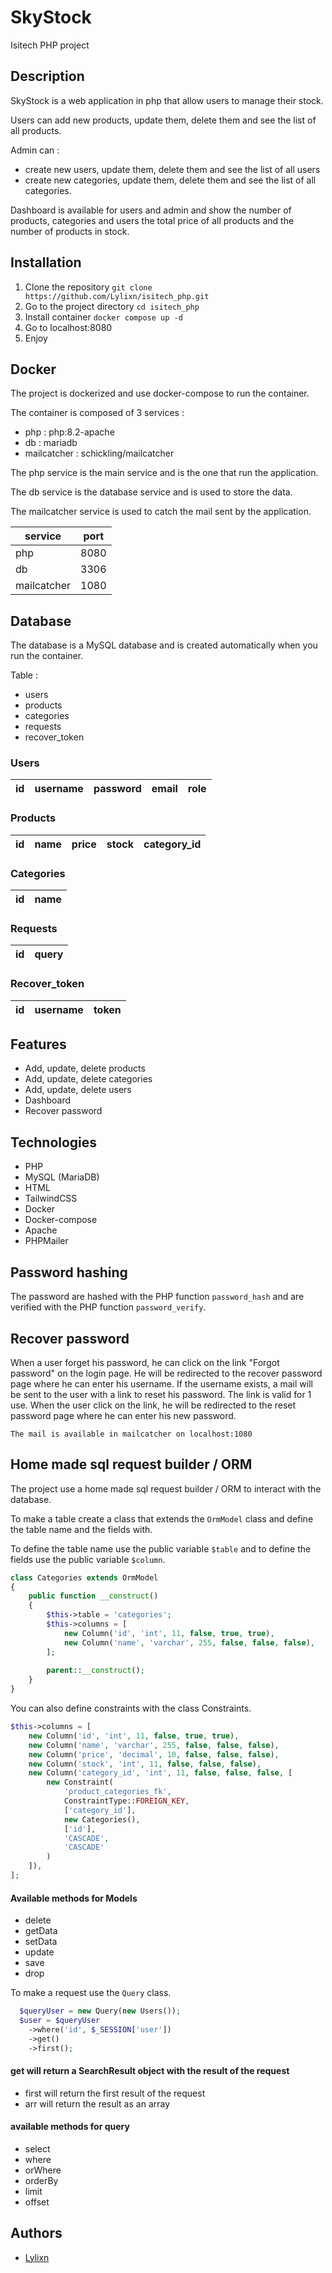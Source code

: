 # SkyStock

Isitech PHP project

## Description

SkyStock is a web application in php that allow users to manage their stock.

Users can add new products, update them, delete them and see the list of all products.

Admin can :
- create new users, update them, delete them and see the list of all users
- create new categories, update them, delete them and see the list of all categories.

Dashboard is available for users and admin and show the number of products, categories and users the total price of all products and the number of products in stock.

## Installation

1. Clone the repository `git clone https://github.com/Lylixn/isitech_php.git`
2. Go to the project directory `cd isitech_php`
3. Install container `docker compose up -d`
4. Go to localhost:8080
5. Enjoy

## Docker

The project is dockerized and use docker-compose to run the container.

The container is composed of 3 services :

- php :  php:8.2-apache
- db : mariadb
- mailcatcher : schickling/mailcatcher

The php service is the main service and is the one that run the application.

The db service is the database service and is used to store the data.

The mailcatcher service is used to catch the mail sent by the application.

| service     | port |
|-------------|------|
| php         | 8080 |
| db          | 3306 |
| mailcatcher | 1080 |


## Database

The database is a MySQL database and is created automatically when you run the container.

Table :

- users
- products
- categories
- requests
- recover_token

### Users

| id | username | password | email | role |
|----|----------|----------|-------|------|

### Products

| id | name | price | stock | category_id |
|----|------|-------|-------|------------|

### Categories

| id | name |
|----|------|

### Requests

| id | query |
|----|-------|

### Recover_token

| id | username | token |
|----|----------|-------|

## Features

- Add, update, delete products
- Add, update, delete categories
- Add, update, delete users
- Dashboard
- Recover password

## Technologies

- PHP
- MySQL (MariaDB)
- HTML
- TailwindCSS
- Docker
- Docker-compose
- Apache
- PHPMailer

## Password hashing

The password are hashed with the PHP function `password_hash` and are verified with the PHP function `password_verify`.

## Recover password

When a user forget his password, he can click on the link "Forgot password" on the login page.
He will be redirected to the recover password page where he can enter his username.
If the username exists, a mail will be sent to the user with a link to reset his password.
The link is valid for 1 use.
When the user click on the link, he will be redirected to the reset password page where he can enter his new password.

`The mail is available in mailcatcher on localhost:1080`

## Home made sql request builder / ORM

The project use a home made sql request builder / ORM to interact with the database.

To make a table create a class that extends the `OrmModel` class and define the table name and the fields with.

To define the table name use the public variable `$table` and to define the fields use the public variable `$column`.

```php
class Categories extends OrmModel
{
    public function __construct()
    {
        $this->table = 'categories';
        $this->columns = [
            new Column('id', 'int', 11, false, true, true),
            new Column('name', 'varchar', 255, false, false, false),
        ];
        
        parent::__construct();
    }
}
```

You can also define constraints with the class Constraints.

```php
$this->columns = [
    new Column('id', 'int', 11, false, true, true),
    new Column('name', 'varchar', 255, false, false, false),
    new Column('price', 'decimal', 10, false, false, false),
    new Column('stock', 'int', 11, false, false, false),
    new Column('category_id', 'int', 11, false, false, false, [
        new Constraint(
            'product_categories_fk',
            ConstraintType::FOREIGN_KEY,
            ['category_id'],
            new Categories(),
            ['id'],
            'CASCADE',
            'CASCADE'
        )
    ]),
];
```

#### Available methods for Models
- delete
- getData
- setData
- update
- save
- drop

To make a request use the `Query` class.

```php
  $queryUser = new Query(new Users());
  $user = $queryUser
    ->where('id', $_SESSION['user'])
    ->get()
    ->first();
```

#### get will return a SearchResult object with the result of the request
- first will return the first result of the request
- arr will return the result as an array

#### available methods for query
- select
- where
- orWhere
- orderBy
- limit
- offset

## Authors

- [Lylixn](https://github.com/Lylixn)